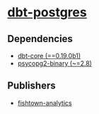 # [dbt-postgres](https://pypi.org/project/dbt-postgres)

## Dependencies
- [dbt-core (==0.19.0b1)](packages/d/dbt-core.md)
- [psycopg2-binary (~=2.8)](packages/p/psycopg2-binary.md)



## Publishers
- [fishtown-analytics](https://pypi.org/user/fishtown-analytics)

